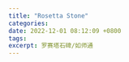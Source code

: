 ```yaml
---
title: "Rosetta Stone"
categories: 
date: 2022-12-01 08:12:09 +0800
tags: 
excerpt: 罗赛塔石碑/如师通
---
```









